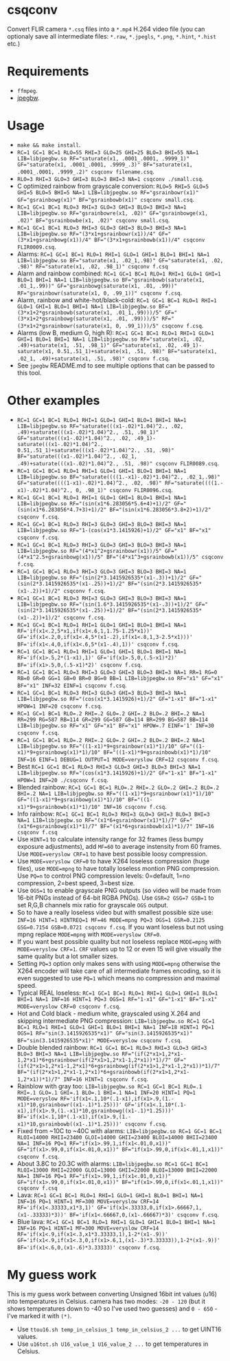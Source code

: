 # csqconv

Convert FLIR camera `*.csq` files into a `*.mp4` H.264 video file (you can optionaly save all intermediate files: `*.raw`, `*.jpegls`, `*.png`, `*.hint`, `*.hist` etc.)

# Requirements

- `ffmpeg`.
- [jpegbw](https://github.com/lukaszgryglicki/jpegbw).

# Usage

- `make && make install`.
- `RC=1 GC=1 BC=1 RLO=55 RHI=3 GLO=25 GHI=25 BLO=3 BHI=55 NA=1 LIB=libjpegbw.so RF="saturate(x1, .0001_.0001, .9999_1)" GF="saturate(x1, .0001_.0001, .9999_.3)" BF="saturate(x1, .0001_.0001, .9999_.2)" csqconv filename.csq`.
- `RLO=3 RHI=3 GLO=3 GHI=3 BLO=3 BHI=3 NA=1 csqconv ./small.csq`.
- C optimized rainbow from grayscale conversion: `RLO=5 RHI=5 GLO=5 GHI=5 BLO=5 BHI=5 NA=1 LIB=libjpegbw.so RF="gsrainbowr(x1)" GF="gsrainbowg(x1)" BF="gsrainbowb(x1)" csqconv small.csq`.
- `RC=1 GC=1 BC=1 RLO=3 RHI=3 GLO=3 GHI=3 BLO=3 BHI=3 NA=1 LIB=libjpegbw.so RF="gsrainbowre(x1, .02)" GF="gsrainbowge(x1, .02)" BF="gsrainbowbe(x1, .02)" csqconv small.csq`.
- `RC=1 GC=1 BC=1 RLO=3 RHI=3 GLO=3 GHI=3 BLO=3 BHI=3 NA=1 LIB=libjpegbw.so RF="(3*x1+gsrainbowr(x1))/4" GF="(3*x1+gsrainbowg(x1))/4" BF="(3*x1+gsrainbowb(x1))/4" csqconv FLIR0009.csq`.
- Alarms: `RC=1 GC=1 BC=1 RLO=1 RHI=1 GLO=1 GHI=1 BLO=1 BHI=1 NA=1 LIB=libjpegbw.so BF="saturate(x1, .02_1,.98)" GF="saturate(x1, .02, .98)" RF="saturate(x1, .02, .98_1)" csqconv f.csq`
- Alarm and rainbow combined: `RC=1 GC=1 BC=1 RLO=1 RHI=1 GLO=1 GHI=1 BLO=1 BHI=1 NA=1 LIB=libjpegbw.so BF="gsrainbowb(saturate(x1, .01_1,.99))" GF="gsrainbowg(saturate(x1, .01, .99))" RF="gsrainbowr(saturate(x1, 0, .99_1))" csqconv f.csq`.
- Alarm, rainbow and white-hot/black-cold: `RC=1 GC=1 BC=1 RLO=1 RHI=1 GLO=1 GHI=1 BLO=1 BHI=1 NA=1 LIB=libjpegbw.so BF="(3*x1+2*gsrainbowb(saturate(x1, .01_1,.99)))/5" GF="(3*x1+2*gsrainbowg(saturate(x1, .01, .99)))/5" RF="(3*x1+2*gsrainbowr(saturate(x1, 0, .99_1)))/5" csqconv f.csq`.
- Alarms (low B, medium G, high R): `RC=1 GC=1 BC=1 RLO=1 RHI=1 GLO=1 GHI=1 BLO=1 BHI=1 NA=1 LIB=libjpegbw.so RF="saturate(x1, .02, .49)+saturate(x1, .51, .98_1)" GF="saturate(x1, .02, .49_1)-saturate(x1, 0.51,.51_1)+saturate(x1, .51, .98)" BF="saturate(x1, .02_1, .49)+saturate(x1, .51, .98)" csqconv f.csq`.
- See `jpegbw` README.md to see multiple options that can be passed to this tool.

# Other examples

- `RC=1 GC=1 BC=1 RLO=1 RHI=1 GLO=1 GHI=1 BLO=1 BHI=1 NA=1 LIB=libjpegbw.so RF="saturate(((x1-.02)*1.04)^2., .02, .49)+saturate(((x1-.02)*1.04)^2., .51, .98_1)" GF="saturate(((x1-.02)*1.04)^2., .02, .49_1)-saturate(((x1-.02)*1.04)^2., 0.51,.51_1)+saturate(((x1-.02)*1.04)^2., .51, .98)" BF="saturate(((x1-.02)*1.04)^2., .02_1, .49)+saturate(((x1-.02)*1.04)^2., .51, .98)" csqconv FLIR0089.csq`.
- `RC=1 GC=1 BC=1 RLO=1 RHI=1 GLO=1 GHI=1 BLO=1 BHI=1 NA=1 LIB=libjpegbw.so BF="saturate((((1.-x1)-.02)*1.04)^2., .02_1,.98)" GF="saturate((((1-x1)-.02)*1.04)^2., .02, .98)" RF="saturate((((1.-x1)-.02)*1.04)^2., 0, .98_1)" csqconv FLIR0096.csq`.
- `RC=1 GC=1 BC=1 RLO=1 RHI=1 GLO=1 GHI=1 BLO=1 BHI=1 NA=1 LIB=libjpegbw.so RF="(sin(x1*6.283056*5.6+4)+1)/2" GF="(sin(x1*6.283056*4.7+3)+1)/2" BF="(sin(x1*6.283056*3.8+2)+1)/2" csqconv f.csq`.
- `RC=1 GC=1 BC=1 RLO=3 RHI=3 GLO=3 GHI=3 BLO=3 BHI=3 NA=1 LIB=libjpegbw.so RF="1-(cos(x1*3.1415926)+1)/2" GF="x1" BF="x1" csqconv f.csq`.
- `RC=1 GC=1 BC=1 RLO=3 RHI=3 GLO=3 GHI=3 BLO=3 BHI=3 NA=1 LIB=libjpegbw.so RF="(4*x1^2+gsrainbowr(x1))/5" GF="(4*x1^2.5+gsrainbowg(x1))/5" BF="(4*x1^3+gsrainbowb(x1))/5" csqconv f.csq`.
- `RC=1 GC=1 BC=1 RLO=3 RHI=3 GLO=3 GHI=3 BLO=3 BHI=3 NA=1 LIB=libjpegbw.so RF="(sin(2*3.1415926535*(x1-.3))+1)/2" GF="(sin(2*3.1415926535*(x1-.25))+1)/2" BF="(sin(2*3.1415926535*(x1-.2))+1)/2" csqconv f.csq`.
- `RC=1 GC=1 BC=1 RLO=3 RHI=3 GLO=3 GHI=3 BLO=3 BHI=3 NA=1 LIB=libjpegbw.so RF="(sin(1.6*3.1415926535*(x1-.3))+1)/2" GF="(sin(2*3.1415926535*(x1-.25))+1)/2" BF="(sin(2*3.1415926535*(x1-.2))+1)/2" csqconv f.csq`.
- `RC=1 GC=1 BC=1 RLO=1 RHI=1 GLO=1 GHI=1 BLO=1 BHI=1 NA=1 RF='if(x1<.2,5*x1,if(x1<.6,1,1.75-1.25*x1))' GF='if(x1<.2,0,if(x1<.4,5*(x1-.2),if(x1<.8,1,3-2.5*x1)))' BF='if(x1<.4,0,if(x1<.6,5*(x1-.4),1))' csqconv f.csq`.
- `RC=1 GC=1 BC=1 RLO=1 RHI=1 GLO=1 GHI=1 BLO=1 BHI=1 NA=1 RF='if(x1>.5,2*(1-x1),1)' GF='if(x1>.5,0,(.5-x1)*2)' BF='if(x1>.5,0,(.5-x1)*2)' csqconv f.csq`.
- `RC=1 GC=1 BC=1 RLO=3 RHI=3 GLO=3 GHI=3 BLO=3 BHI=3 NA=1 RR=1 RG=0 RB=0 GR=0 GG=1 GB=0 BR=0 BG=0 BB=1 LIB=libjpegbw.so RF="x1" GF="x1" BF="x1" INF=32 EINF=1 csqconv f.csq`.
- `RC=1 GC=1 BC=1 RLO=3 RHI=3 GLO=3 GHI=3 BLO=3 BHI=3 NA=1 LIB=libjpegbw.so RF="(cos(x1*3.1415926)+1)/2" GF="1-x1" BF="1-x1" HPOW=1 INF=20 csqconv f.csq`.
- `RC=1 GC=1 BC=1 RLO=.2 RHI=.2 GLO=.2 GHI=.2 BLO=.2 BHI=.2 NA=1 RR=299 RG=587 RB=114 GR=299 GG=587 GB=114 BR=299 BG=587 BB=114 LIB=libjpegbw.so RF="x1" GF="x1" BF="x1" HPOW=.7 EINF='1' INF=30 csqconv f.csq`.
- `RC=1 GC=1 BC=1 RLO=.2 RHI=.2 GLO=.2 GHI=.2 BLO=.2 BHI=.2 NA=1 LIB=libjpegbw.so RF="((1-x1)*9+gsrainbowr(x1)*1)/10" GF="((1-x1)*9+gsrainbowg(x1)*1)/10" BF="((1-x1)*9+gsrainbowb(x1)*1)/10" INF=16 EINF=1 DEBUG=1 OUTPUT=1 MODE=veryslow CRF=12 csqconv f.csq`.
- Best `RC=1 GC=1 BC=1 RLO=3 RHI=3 GLO=3 GHI=3 BLO=3 BHI=3 NA=1 LIB=libjpegbw.so RF="(cos(x1*3.1415926)+1)/2" GF="1-x1" BF="1-x1" HPOW=1 INF=20 ./csqconv f.csq`.
- Blended rainbow: `RC=1 GC=1 BC=1 RLO=.2 RHI=.2 GLO=.2 GHI=.2 BLO=.2 BHI=.2 NA=1 LIB=libjpegbw.so RF="((1-x1)*9+gsrainbowr(x1)*1)/10" GF="((1-x1)*9+gsrainbowg(x1)*1)/10" BF="((1-x1)*9+gsrainbowb(x1)*1)/10" INF=16 csqconv f.csq`.
- Info rainbow: `RC=1 GC=1 BC=1 RLO=3 RHI=3 GLO=3 GHI=3 BLO=3 BHI=3 NA=1 LIB=libjpegbw.so RF="(x1*6+gsrainbowr(x1)*1)/7" GF="(x1*6+gsrainbowg(x1)*1)/7" BF="(x1*6+gsrainbowb(x1)*1)/7" INF=16 csqconv f.csq`
- Use `HINT=1` to calculate intensity range for 32 frames (less bumpy exposure adjustments), add `MF=60` to average instensity from 60 frames. Use `MODE=veryslow CRF=1` to have best possible loosy compression.
- Use `MODE=veryslow CRF=0` to have X264 loseless compression (huge files), use `MODE=mpng` to have totally loseless montion PNG compression. Use `PQ=n` to control PNG compression levels: 0=default, 1=no compression, 2=best speed, 3=best size.
- Use `OGS=1` to enable grayscale PNG outputs (so video will be made from 16-bit PNGs instead of 64-bit RGBA PNGs). Use `GSR=2 GSG=7 GSB=1` to set R,G,B channels mix ratio for grayscale `OGS` output.
- So to have a really loseless video but with smallest possible size use: `INF=16 HINT=1 HINTREQ=1 MF=46 MODE=mpng PQ=3 OGS=1 GSR=0.2125 GSG=0.7154 GSB=0.0721 csqconv f.csq`. If you want loseless but not using mpng replace `MODE=mpng` with `MODE=veryslow CRF=0`.
- If you want best possible quality but not loseless replace `MODE=mpng` with `MODE=veryslow CRF=1`. `CRF` values up to 12 or even 15 will give visually the same quality but a lot smaller sizes.
- Setting `PQ=3` option only makes sens with using `MODE=mpng` otherwise the X264 encoder will take care of all intermediate frames encoding, so it is even suggested to use `PQ=1` which means no compression and maximal speed.
- Typical REAL loseless: `RC=1 GC=1 BC=1 RLO=1 RHI=1 GLO=1 GHI=1 BLO=1 BHI=1 NA=1 INF=16 HINT=1 PQ=3 OGS=1 RF="1-x1" GF="1-x1" BF="1-x1" MODE=veryslow CRF=0 csqconv f.csq`.
- Hot and Cold black - medium white, grayscaled using X.264 and skipping intermediate PNG compression: `LIB=libjpegbw.so RC=1 GC=1 BC=1 RLO=1 RHI=1 GLO=1 GHI=1 BLO=1 BHI=1 NA=1 INF=18 HINT=1 PQ=1 OGS=1 RF="sin(3.1415926535*x1)" GF="sin(3.1415926535*x1)" BF="sin(3.1415926535*x1)" MODE=veryslow csqconv f.csq`.
- Double blended rainbow: `RC=1 GC=1 BC=1 RLO=3 RHI=3 GLO=3 GHI=3 BLO=3 BHI=3 NA=1 LIB=libjpegbw.so RF="(if(2*x1>1,2*x1-1,2*x1)*6+gsrainbowr(if(2*x1>1,2*x1-1,2*x1))*1)/7" GF="(if(2*x1>1,2*x1-1,2*x1)*6+gsrainbowg(if(2*x1>1,2*x1-1,2*x1))*1)/7" BF="(if(2*x1>1,2*x1-1,2*x1)*6+gsrainbowb(if(2*x1>1,2*x1-1,2*x1))*1)/7" INF=16 HINT=1 csqconv f.csq`.
- Rainblow with gray too: `LIB=libjpegbw.so RC=1 GC=1 BC=1 RLO=.1 RHI=.1 GLO=.1 GHI=.1 BLO=.1 BHI=.1 NA=1 INF=20 HINT=1 PQ=1 MODE=veryslow RF='if(x1<.1,10*(.1-x1),if(x1>.9,(1.-x1)*10,gsrainbowr((x1-.1)*1.25)))' GF='if(x1<.1,10*(.1-x1),if(x1>.9,(1.-x1)*10,gsrainbowg((x1-.1)*1.25)))' BF='if(x1<.1,10*(.1-x1),if(x1>.9,(1.-x1)*10,gsrainbowb((x1-.1)*1.25)))' csqconv f.csq`.
- Fixed from ~10C to ~40C with alarms: `LIB=libjpegbw.so RC=1 GC=1 BC=1 RLOI=14000 RHII=23400 GLOI=14000 GHII=23400 BLOI=14000 BHII=23400 NA=1 INF=16 PQ=1 RF="if(x1>.99,1,if(x1<.01,0,x1))" GF="if(x1>.99,0,if(x1<.01,0,x1))" BF="if(x1>.99,0,if(x1<.01,1,x1))" csqconv f.csq`.
- About 3.8C to 20.3C with alarms: `LIB=libjpegbw.so RC=1 GC=1 BC=1 RLOI=13000 RHII=22000 GLOI=13000 GHII=22000 BLOI=13000 BHII=22000 NA=1 INF=16 PQ=1 RF="if(x1>.99,1,if(x1<.01,0,x1))" GF="if(x1>.99,0,if(x1<.01,0,x1))" BF="if(x1>.99,0,if(x1<.01,1,x1))" csqconv f.csq`
- Lava: `RC=1 GC=1 BC=1 RLO=1 RHI=1 GLO=1 GHI=1 BLO=1 BHI=1 NA=1 INF=16 PQ=1 HINT=1 MF=300 MOVE=veryslow CRF=14 RF='if(x1<.33333,x1*3,1)' GF='if(x1<.33333,0,if(x1>.66667,1,(x1-.33333)*3))' BF='if(x1<.66667,0,(x1-.66667)*3)' csqconv f.csq`.
- Blue lava: `RC=1 GC=1 BC=1 RLO=1 RHI=1 GLO=1 GHI=1 BLO=1 BHI=1 NA=1 INF=16 PQ=1 HINT=1 MF=300 MOVE=veryslow CRF=14 RF='if(x1<.9,if(x1<.3,x1*3.33333,1),1-2*(x1-.9))' GF='if(x1<.9,if(x1<.3,0,if(x1>.6,1,(x1-.3)*3.33333)),1-2*(x1-.9))' BF='if(x1<.6,0,(x1-.6)*3.33333)' csqconv f.csq`.

# My guess work

This is my guess work between converting Unsigned 16bit int values (u16) into temperatures in Celsius. camera has two modes: `-20 - 120` (but it shows temperatures down to -40 so I've used two guesses) and `0 - 650` - I've marked it with `(*)`.
- Use `ttou16.sh temp_in_celsius_1 temp_in_celsius_2 ...` to get UINT16 values.
- Use `u16tot.sh U16_value_1 U16_value_2 ...` to get temperatures in Celsius.
